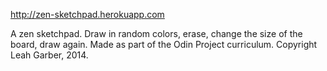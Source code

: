 http://zen-sketchpad.herokuapp.com 

A zen sketchpad. Draw in random colors, erase, change the size of the board, draw again. 
Made as part of the Odin Project curriculum. 
Copyright Leah Garber, 2014. 
